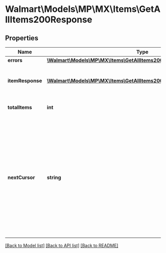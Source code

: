 # Walmart\Models\MP\MX\Items\GetAllItems200Response

## Properties

Name | Type | Description | Notes
------------ | ------------- | ------------- | -------------
**errors** | [**\Walmart\Models\MP\MX\Items\GetAllItems200ResponseErrorsInner[]**](GetAllItems200ResponseErrorsInner.md) |  | [optional]
**itemResponse** | [**\Walmart\Models\MP\MX\Items\GetAllItems200ResponseItemResponseInner[]**](GetAllItems200ResponseItemResponseInner.md) | Items included in the response list |
**totalItems** | **int** | Total Items for the query | [optional]
**nextCursor** | **string** | Used for pagination when more than 200 items are retrieved. The nextCursor value of the response includes a link to another GET call which retrieves the next page of results. | [optional]


[[Back to Model list]](./) [[Back to API list]](../../../../../README.md#supported-apis) [[Back to README]](../../../../../README.md)
